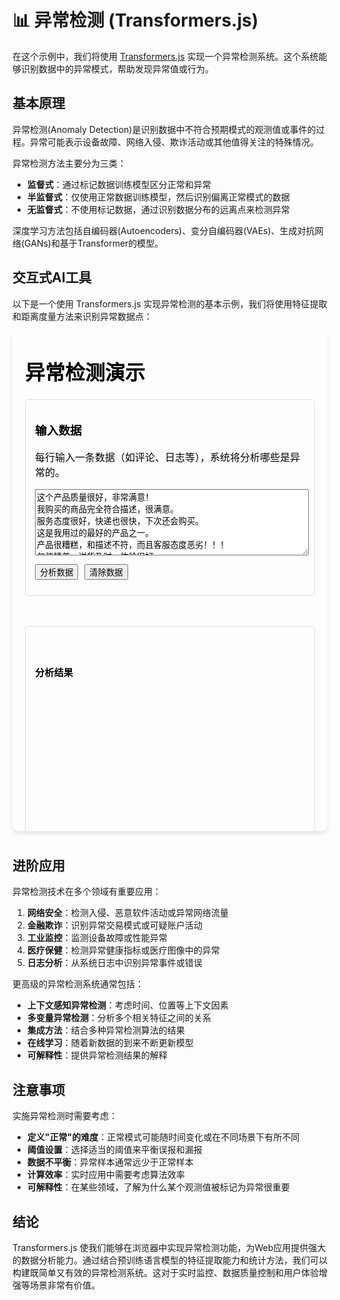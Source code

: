 # 📊 异常检测 (Transformers.js)

在这个示例中，我们将使用 [Transformers.js](https://huggingface.co/docs/transformers.js/index) 实现一个异常检测系统。这个系统能够识别数据中的异常模式，帮助发现异常值或行为。

## 基本原理

异常检测(Anomaly Detection)是识别数据中不符合预期模式的观测值或事件的过程。异常可能表示设备故障、网络入侵、欺诈活动或其他值得关注的特殊情况。

异常检测方法主要分为三类：
- **监督式**：通过标记数据训练模型区分正常和异常
- **半监督式**：仅使用正常数据训练模型，然后识别偏离正常模式的数据
- **无监督式**：不使用标记数据，通过识别数据分布的远离点来检测异常

深度学习方法包括自编码器(Autoencoders)、变分自编码器(VAEs)、生成对抗网络(GANs)和基于Transformer的模型。

## 交互式AI工具

以下是一个使用 Transformers.js 实现异常检测的基本示例，我们将使用特征提取和距离度量方法来识别异常数据点：

<div style="position: relative; padding-bottom: 10px;">
<iframe id="异常检测示例" style="width: 100%; height: 800px; border: none; border-radius: 10px; box-shadow: 0 4px 8px rgba(0,0,0,0.1);" srcdoc='<!DOCTYPE html>
<html lang="zh">
<head>
    <title>Transformers.js 异常检测示例</title>
    <script src="https://cdn.jsdelivr.net/npm/@xenova/transformers@2.14.0"></script>
    <script src="https://cdn.jsdelivr.net/npm/chart.js"></script>
    <style>
        body {
            font-family: Arial, sans-serif;
            max-width: 900px;
            margin: 0 auto;
            padding: 20px;
        }
        .container {
            display: flex;
            flex-direction: column;
            gap: 20px;
        }
        .panel {
            border: 1px solid #ddd;
            border-radius: 5px;
            padding: 15px;
        }
        #text-area {
            width: 100%;
            height: 100px;
            font-family: monospace;
        }
        .chart-container {
            width: 100%;
            height: 350px;
        }
        .controls {
            display: flex;
            gap: 10px;
            margin: 10px 0;
        }
        .result-table {
            width: 100%;
            border-collapse: collapse;
        }
        .result-table th, .result-table td {
            border: 1px solid #ddd;
            padding: 8px;
        }
        .result-table tr.anomaly {
            background-color: rgba(255, 0, 0, 0.1);
        }
        .loading {
            display: none;
            margin: 10px 0;
            color: #666;
        }
    </style>
</head>
<body>
    <h1>异常检测演示</h1>
    <div class="container">
        <div class="panel">
            <h3>输入数据</h3>
            <p>每行输入一条数据（如评论、日志等），系统将分析哪些是异常的。</p>
            <textarea id="text-area" placeholder="输入文本数据，每行一条...">这个产品质量很好，非常满意！
我购买的商品完全符合描述，很满意。
服务态度很好，快递也很快，下次还会购买。
这是我用过的最好的产品之一。
产品很糟糕，和描述不符，而且客服态度恶劣！！！
包装精美，送货及时，体验很好。
性价比很高，推荐购买。
质量不错，但是发货有点慢。
下次还会再来购买，非常满意。
这家店完全是骗子！产品是假的！快递员态度也很差！投诉！
产品外观设计很漂亮，使用也很方便。
比预期的要好，会推荐给朋友。</textarea>
            <div class="controls">
                <button id="analyze-btn">分析数据</button>
                <button id="clear-btn">清除数据</button>
            </div>
            <div id="loading" class="loading">正在分析中，请稍候...</div>
        </div>
        
        <div class="panel">
            <h3>分析结果</h3>
            <div id="result-summary"></div>
            <div class="chart-container">
                <canvas id="anomaly-chart"></canvas>
            </div>
            <div id="result-details">
                <p>点击"分析数据"按钮以开始分析</p>
            </div>
        </div>
    </div>

    <script>
        // 初始化变量
        let featureExtractionPipeline;
        let isModelLoaded = false;
        let chart = null;
        
        const textArea = document.getElementById(&apos;text-area&apos;);
        const analyzeBtn = document.getElementById(&apos;analyze-btn&apos;);
        const clearBtn = document.getElementById(&apos;clear-btn&apos;);
        const loadingDiv = document.getElementById(&apos;loading&apos;);
        const resultSummaryDiv = document.getElementById(&apos;result-summary&apos;);
        const resultDetailsDiv = document.getElementById(&apos;result-details&apos;);
        const chartCanvas = document.getElementById(&apos;anomaly-chart&apos;);
        
        // 加载模型
        async function loadModel() {
            if (isModelLoaded) return;
            
            loadingDiv.style.display = &apos;block&apos;;
            loadingDiv.textContent = &apos;正在加载模型，这可能需要一分钟...&apos;;
            
            try {
                // 使用特征提取模型
                featureExtractionPipeline = await window.pipeline(
                    &apos;feature-extraction&apos;,
                    &apos;Xenova/all-MiniLM-L6-v2&apos;
                );
                
                isModelLoaded = true;
                loadingDiv.style.display = &apos;none&apos;;
            } catch (error) {
                loadingDiv.textContent = `模型加载失败: ${error.message}`;
            }
        }
        
        // 计算余弦相似度
        function cosineSimilarity(vecA, vecB) {
            let dotProduct = 0;
            let normA = 0;
            let normB = 0;
            
            for (let i = 0; i < vecA.length; i++) {
                dotProduct += vecA[i] * vecB[i];
                normA += vecA[i] * vecA[i];
                normB += vecB[i] * vecB[i];
            }
            
            return dotProduct / (Math.sqrt(normA) * Math.sqrt(normB));
        }
        
        // 计算欧氏距离
        function euclideanDistance(vecA, vecB) {
            let sum = 0;
            for (let i = 0; i < vecA.length; i++) {
                sum += Math.pow(vecA[i] - vecB[i], 2);
            }
            return Math.sqrt(sum);
        }
        
        // 异常检测
        async function detectAnomalies() {
            if (!isModelLoaded) {
                await loadModel();
            }
            
            const texts = textArea.value.trim().split(&apos;\n&apos;).filter(text => text.trim() !== &apos;&apos;);
            if (texts.length === 0) {
                resultDetailsDiv.innerHTML = &apos;<p>请输入数据进行分析</p>&apos;;
                return;
            }
            
            loadingDiv.style.display = &apos;block&apos;;
            analyzeBtn.disabled = true;
            
            try {
                // 步骤1：提取所有文本的特征向量
                const features = [];
                for (const text of texts) {
                    const output = await featureExtractionPipeline(text, { pooling: &apos;mean&apos;, normalize: true });
                    features.push(Array.from(output.data));
                }
                
                // 步骤2：计算每个向量与其他所有向量的平均相似度
                const similarities = [];
                const distances = [];
                
                for (let i = 0; i < features.length; i++) {
                    let totalSimilarity = 0;
                    let totalDistance = 0;
                    let count = 0;
                    
                    for (let j = 0; j < features.length; j++) {
                        if (i !== j) {
                            totalSimilarity += cosineSimilarity(features[i], features[j]);
                            totalDistance += euclideanDistance(features[i], features[j]);
                            count++;
                        }
                    }
                    
                    const avgSimilarity = totalSimilarity / count;
                    const avgDistance = totalDistance / count;
                    similarities.push(avgSimilarity);
                    distances.push(avgDistance);
                }
                
                // 步骤3：确定异常阈值（这里使用简单的统计方法）
                // 低相似度/高距离表示潜在异常
                const meanSimilarity = similarities.reduce((a, b) => a + b, 0) / similarities.length;
                const stdSimilarity = Math.sqrt(
                    similarities.reduce((a, b) => a + Math.pow(b - meanSimilarity, 2), 0) / similarities.length
                );
                
                const similarityThreshold = meanSimilarity - 1.5 * stdSimilarity; // 低于此值视为异常
                
                // 步骤4：标记异常
                const anomalyScores = similarities.map(sim => (meanSimilarity - sim) / stdSimilarity);
                const anomalies = similarities.map((sim, i) => ({ 
                    index: i, 
                    text: texts[i], 
                    similarity: sim,
                    anomalyScore: anomalyScores[i],
                    isAnomaly: sim < similarityThreshold
                }));
                
                // 按异常评分排序
                anomalies.sort((a, b) => b.anomalyScore - a.anomalyScore);
                
                // 更新界面显示结果
                updateResults(anomalies, meanSimilarity, similarityThreshold);
                
            } catch (error) {
                resultDetailsDiv.innerHTML = `<p>分析失败: ${error.message}</p>`;
            } finally {
                loadingDiv.style.display = &apos;none&apos;;
                analyzeBtn.disabled = false;
            }
        }
        
        // 更新结果显示
        function updateResults(anomalies, meanSimilarity, threshold) {
            const anomalyCount = anomalies.filter(a => a.isAnomaly).length;
            
            // 更新摘要信息
            resultSummaryDiv.innerHTML = `
                <p>分析了 <strong>${anomalies.length}</strong> 条数据，
                发现 <strong>${anomalyCount}</strong> 条潜在异常。
                平均相似度: <strong>${meanSimilarity.toFixed(4)}</strong>,
                异常阈值: <strong>${threshold.toFixed(4)}</strong></p>
            `;
            
            // 更新图表
            updateChart(anomalies);
            
            // 更新详细结果表格
            let tableHTML = `
                <table class="result-table">
                    <thead>
                        <tr>
                            <th>序号</th>
                            <th>文本</th>
                            <th>异常评分</th>
                            <th>平均相似度</th>
                            <th>状态</th>
                        </tr>
                    </thead>
                    <tbody>
            `;
            
            anomalies.forEach((item, idx) => {
                const rowClass = item.isAnomaly ? &apos;anomaly&apos; : &apos;&apos;;
                const status = item.isAnomaly ? &apos;⚠️ 异常&apos; : &apos;✓ 正常&apos;;
                
                tableHTML += `
                    <tr class="${rowClass}">
                        <td>${item.index + 1}</td>
                        <td>${item.text}</td>
                        <td>${item.anomalyScore.toFixed(4)}</td>
                        <td>${item.similarity.toFixed(4)}</td>
                        <td>${status}</td>
                    </tr>
                `;
            });
            
            tableHTML += `
                    </tbody>
                </table>
            `;
            
            resultDetailsDiv.innerHTML = tableHTML;
        }
        
        // 更新图表
        function updateChart(anomalies) {
            // 销毁现有图表
            if (chart) {
                chart.destroy();
            }
            
            // 准备图表数据
            const labels = anomalies.map(a => `数据 ${a.index + 1}`);
            const scores = anomalies.map(a => a.anomalyScore);
            const backgroundColors = anomalies.map(a => 
                a.isAnomaly ? &apos;rgba(255, 99, 132, 0.7)&apos; : &apos;rgba(75, 192, 192, 0.7)&apos;
            );
            
            // 创建新图表
            chart = new Chart(chartCanvas, {
                type: &apos;bar&apos;,
                data: {
                    labels: labels,
                    datasets: [{
                        label: &apos;异常评分&apos;,
                        data: scores,
                        backgroundColor: backgroundColors,
                        borderColor: backgroundColors.map(c => c.replace(&apos;0.7&apos;, &apos;1&apos;)),
                        borderWidth: 1
                    }]
                },
                options: {
                    responsive: true,
                    maintainAspectRatio: false,
                    scales: {
                        y: {
                            beginAtZero: true,
                            title: {
                                display: true,
                                text: &apos;异常评分（越高越异常）&apos;
                            }
                        },
                        x: {
                            title: {
                                display: true,
                                text: &apos;数据点&apos;
                            }
                        }
                    },
                    plugins: {
                        legend: {
                            display: false
                        },
                        tooltip: {
                            callbacks: {
                                afterLabel: function(context) {
                                    const idx = context.dataIndex;
                                    return &apos;文本: &apos; + anomalies[idx].text.substring(0, 30) + 
                                        (anomalies[idx].text.length > 30 ? &apos;...&apos; : &apos;&apos;);
                                }
                            }
                        }
                    }
                }
            });
        }
        
        // 清除数据
        function clearData() {
            textArea.value = &apos;&apos;;
            resultSummaryDiv.innerHTML = &apos;&apos;;
            resultDetailsDiv.innerHTML = &apos;<p>请输入数据进行分析</p>&apos;;
            
            if (chart) {
                chart.destroy();
                chart = null;
            }
        }
        
        // 添加事件监听
        analyzeBtn.addEventListener(&apos;click&apos;, detectAnomalies);
        clearBtn.addEventListener(&apos;click&apos;, clearData);
        
        // 页面加载时自动加载模型
        window.addEventListener(&apos;DOMContentLoaded&apos;, loadModel);
    </script>
</body>
</html>
'></iframe>
</div>

## 进阶应用

异常检测技术在多个领域有重要应用：

1. **网络安全**：检测入侵、恶意软件活动或异常网络流量
2. **金融欺诈**：识别异常交易模式或可疑账户活动
3. **工业监控**：监测设备故障或性能异常
4. **医疗保健**：检测异常健康指标或医疗图像中的异常
5. **日志分析**：从系统日志中识别异常事件或错误

更高级的异常检测系统通常包括：

- **上下文感知异常检测**：考虑时间、位置等上下文因素
- **多变量异常检测**：分析多个相关特征之间的关系
- **集成方法**：结合多种异常检测算法的结果
- **在线学习**：随着新数据的到来不断更新模型
- **可解释性**：提供异常检测结果的解释

## 注意事项

实施异常检测时需要考虑：

- **定义"正常"的难度**：正常模式可能随时间变化或在不同场景下有所不同
- **阈值设置**：选择适当的阈值来平衡误报和漏报
- **数据不平衡**：异常样本通常远少于正常样本
- **计算效率**：实时应用中需要考虑算法效率
- **可解释性**：在某些领域，了解为什么某个观测值被标记为异常很重要

## 结论

Transformers.js 使我们能够在浏览器中实现异常检测功能，为Web应用提供强大的数据分析能力。通过结合预训练语言模型的特征提取能力和统计方法，我们可以构建既简单又有效的异常检测系统。这对于实时监控、数据质量控制和用户体验增强等场景非常有价值。
